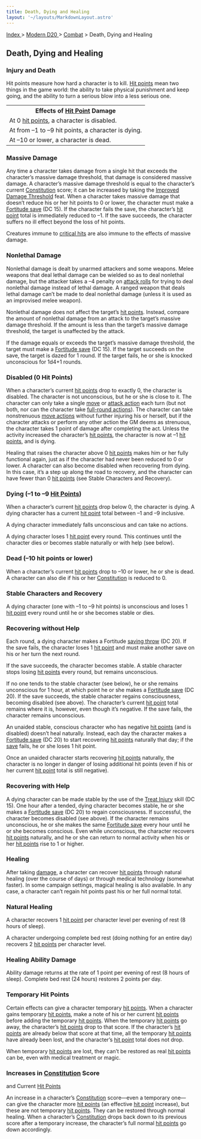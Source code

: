 ```yaml
---
title: Death, Dying and Healing
layout: '~/layouts/MarkdownLayout.astro'
---
```


[ Index ](/) > [ Modern D20 ](/modern.d20.srd) > [Combat](/modern.d20.srd/combat) > Death, Dying and Healing

## Death, Dying and Healing

### Injury and Death

Hit points measure how hard a character is to kill. [Hit points](/modern.d20.srd/combat/hit.points) mean two things in the game world:
the ability to take physical punishment and keep going, and the ability to
turn a serious blow into a less serious one.


<table><tr><th> Effects of <a href="/modern.d20.srd/combat/hit.points">Hit Point</a> Damage</th> </tr> <tr><td>At 0 <a href="/modern.d20.srd/combat/hit.points">hit points</a>, a character is disabled.</td> </tr> <tr class="shaded"><td>At from –1 to –9 hit points, a character is dying.</td></tr> <tr><td>At –10 or lower, a character is dead. </td></tr></table>



### Massive Damage

Any time a character takes damage from a single hit that exceeds the
character’s massive damage threshold, that damage is considered massive
damage. A character’s massive damage threshold is equal to the character’s
current [Constitution](/modern.d20.srd/basics/ability.scores) score; it can be
increased by taking the [Improved Damage Threshold](/modern.d20.srd/feats/improved.damage.threshold) feat. When a
character takes massive damage that doesn’t reduce his or her hit points to 0
or lower, the character must make a [Fortitude save](/modern.d20.srd/basics/ability.scores) (DC 15). If the character fails
the save, the character’s [hit point](/modern.d20.srd/combat/hit.points) total
is immediately reduced to –1. If the save succeeds, the character suffers no
ill effect beyond the loss of hit points.

Creatures immune to [critical hits](/modern.d20.srd/combat/critical.hits) are
also immune to the effects of massive damage.

### Nonlethal Damage

Nonlethal damage is dealt by unarmed attackers and some weapons. Melee weapons
that deal lethal damage can be wielded so as to deal nonlethal damage, but the
attacker takes a –4 penalty on [attack rolls](/modern.d20.srd/combat/attack.roll) for trying to deal nonlethal damage
instead of lethal damage. A ranged weapon that deals lethal damage can’t be
made to deal nonlethal damage (unless it is used as an improvised melee
weapon).

Nonlethal damage does not affect the target’s [hit points](/modern.d20.srd/combat/hit.points). Instead, compare the amount of
nonlethal damage from an attack to the target’s massive damage threshold. If
the amount is less than the target’s massive damage threshold, the target is
unaffected by the attack.

If the damage equals or exceeds the target’s massive damage threshold, the
target must make a [Fortitude save](/modern.d20.srd/basics/saving.throws) (DC
15). If the target succeeds on the save, the target is dazed for 1 round. If
the target fails, he or she is knocked unconscious for 1d4+1 rounds.

### Disabled (0 Hit Points)

When a character’s current [hit points](/modern.d20.srd/combat/hit.points)
drop to exactly 0, the character is disabled. The character is not
unconscious, but he or she is close to it. The character can only take a
single [move](/modern.d20.srd/combat/move.actions) or [attack action](/modern.d20.srd/combat/attack.actions) each turn (but not both, nor
can the character take [full-round actions](/modern.d20.srd/combat/full.round.actions)). The character can take
nonstrenuous [move actions](/modern.d20.srd/combat/move.actions) without
further injuring his or herself, but if the character attacks or perform any
other action the GM deems as strenuous, the character takes 1 point of damage
after completing the act. Unless the activity increased the character’s [hit points](/modern.d20.srd/combat/hit.points), the character is now at –1 [hit points](/modern.d20.srd/combat/hit.points), and is dying.

Healing that raises the character above 0 [hit points](/modern.d20.srd/combat/hit.points) makes him or her fully functional
again, just as if the character had never been reduced to 0 or lower. A
character can also become disabled when recovering from dying. In this case,
it’s a step up along the road to recovery, and the character can have fewer
than 0 [hit points](/modern.d20.srd/combat/hit.points) (see Stable Characters
and Recovery).

### Dying (–1 to –9 [Hit Points](/modern.d20.srd/combat/hit.points))

When a character’s current [hit points](/modern.d20.srd/combat/hit.points)
drop below 0, the character is dying. A dying character has a current [hit point](/modern.d20.srd/combat/hit.points) total between –1 and –9 inclusive.

A dying character immediately falls unconscious and can take no actions.

A dying character loses 1 [hit point](/modern.d20.srd/combat/hit.points) every
round. This continues until the character dies or becomes stable naturally or
with help (see below).

### Dead (–10 hit points or lower)

When a character’s current [hit points](/modern.d20.srd/combat/hit.points)
drop to –10 or lower, he or she is dead. A character can also die if his or
her [Constitution](/modern.d20.srd/basics/ability.scores) is reduced to 0.

### Stable Characters and Recovery

A dying character (one with –1 to –9 hit points) is unconscious and loses 1
[hit point](/modern.d20.srd/combat/hit.points) every round until he or she
becomes stable or dies.

### Recovering without Help

Each round, a dying character makes a Fortitude [saving throw](/modern.d20.srd/basics/saving.throws) (DC 20). If the save fails, the
character loses 1 [hit point](/modern.d20.srd/combat/hit.points) and must make
another save on his or her turn the next round.

If the save succeeds, the character becomes stable. A stable character stops
losing [hit points](/modern.d20.srd/basics/saving.throws) every round, but
remains unconscious.

If no one tends to the stable character (see below), he or she remains
unconscious for 1 hour, at which point he or she makes a [Fortitude save](/modern.d20.srd/basics/saving.throws) (DC 20). If the save succeeds, the
stable character regains consciousness, becoming disabled (see above). The
character’s current [hit point](/modern.d20.srd/combat/hit.points) total
remains where it is, however, even though it’s negative. If the save fails,
the character remains unconscious.

An unaided stable, conscious character who has negative [hit points](/modern.d20.srd/combat/hit.points) (and is disabled) doesn’t heal
naturally. Instead, each day the character makes a [Fortitude save](/modern.d20.srd/basics/saving.throws) (DC 20) to start recovering [hit points](/modern.d20.srd/combat/hit.points) naturally that day; if the
[save](/modern.d20.srd/basics/saving.throws) fails, he or she loses 1 hit
point.

Once an unaided character starts recovering [hit points](/modern.d20.srd/combat/hit.points) naturally, the character is no
longer in danger of losing additional hit points (even if his or her current
[hit point](/modern.d20.srd/combat/hit.points) total is still negative).

### Recovering with Help

A dying character can be made stable by the use of the [Treat Injury](/modern.d20.srd/skills/treat.injury) skill (DC 15). One hour after a
tended, dying character becomes stable, he or she makes a [Fortitude save](/modern.d20.srd/basics/saving.throws) (DC 20) to regain consciousness.
If successful, the character becomes disabled (see above). If the character
remains unconscious, he or she makes the same [Fortitude save](/modern.d20.srd/basics/saving.throws) every hour until he or she becomes
conscious. Even while unconscious, the character recovers [hit points](/modern.d20.srd/combat/hit.points) naturally, and he or she can return
to normal activity when his or her [hit points](/modern.d20.srd/combat/hit.points) rise to 1 or higher.

### Healing

After taking [damage](/modern.d20.srd/combat/damage), a character can recover
[hit points](/modern.d20.srd/combat/hit.points) through natural healing (over
the course of days) or through medical technology (somewhat faster). In some
campaign settings, magical healing is also available. In any case, a character
can’t regain hit points past his or her full normal total.

### Natural Healing

A character recovers 1 [hit point](/modern.d20.srd/combat/hit.points) per
character level per evening of rest (8 hours of sleep).

A character undergoing complete bed rest (doing nothing for an entire day)
recovers 2 [hit points](/modern.d20.srd/combat/hit.points) per character
level.

### Healing Ability Damage

Ability damage returns at the rate of 1 point per evening of rest (8 hours of
sleep). Complete bed rest (24 hours) restores 2 points per day.

### Temporary Hit Points

Certain effects can give a character temporary [hit points](/modern.d20.srd/combat/hit.points). When a character gains temporary
[hit points](/modern.d20.srd/combat/hit.points), make a note of his or her
current [hit points](/modern.d20.srd/combat/hit.points) before adding the
temporary [hit points](/modern.d20.srd/combat/hit.points). When the temporary
[hit points](/modern.d20.srd/combat/hit.points) go away, the character’s [hit points](/modern.d20.srd/combat/hit.points) drop to that score. If the
character’s [hit points](/modern.d20.srd/combat/hit.points) are already below
that score at that time, all the temporary [hit points](/modern.d20.srd/combat/hit.points) have already been lost, and the
character’s [hit point](/modern.d20.srd/combat/hit.points) total does not
drop.

When temporary [hit points](/modern.d20.srd/combat/hit.points) are lost, they
can’t be restored as real [hit points](/modern.d20.srd/combat/hit.points) can
be, even with medical treatment or magic.

### Increases in [Constitution](/modern.d20.srd/basics/ability.scores) Score
and Current [Hit Points](/modern.d20.srd/combat/hit.points)

An increase in a character’s
[Constitution](/modern.d20.srd/basics/ability.scores) score—even a temporary
one—can give the character more [hit points](/modern.d20.srd/combat/hit.points) (an effective [hit point](/modern.d20.srd/combat/hit.points) increase), but these are not
temporary [hit points](/modern.d20.srd/combat/hit.points). They can be
restored through normal healing. When a character’s
[Constitution](/modern.d20.srd/basics/ability.scores) drops back down to its
previous score after a temporary increase, the character’s full normal [hit points](/modern.d20.srd/combat/hit.points) go down accordingly.

